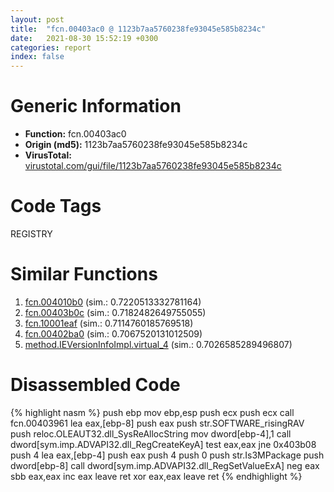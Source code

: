 ```yaml
---
layout: post
title:  "fcn.00403ac0 @ 1123b7aa5760238fe93045e585b8234c"
date:   2021-08-30 15:52:19 +0300
categories: report
index: false
---
```


# Generic Information
- **Function:** fcn.00403ac0
- **Origin (md5):** 1123b7aa5760238fe93045e585b8234c
- **VirusTotal:** [virustotal.com/gui/file/1123b7aa5760238fe93045e585b8234c][virustotal_ref]

# Code Tags
<span class="tag" id="REGISTRY">REGISTRY</span>


# Similar Functions

1. [fcn.004010b0][similar_1_ref] (sim.: 0.7220513332781164)
2. [fcn.00403b0c][similar_2_ref] (sim.: 0.7182482649755055)
3. [fcn.10001eaf][similar_3_ref] (sim.: 0.7114760185769518)
4. [fcn.00402ba0][similar_4_ref] (sim.: 0.7067520131012509)
5. [method.IEVersionInfoImpl.virtual\_4][similar_5_ref] (sim.: 0.7026585289496807)


# Disassembled Code

{% highlight nasm %}
push ebp
mov ebp,esp
push ecx
push ecx
call fcn.00403961
lea eax,[ebp-8]
push eax
push str.SOFTWARE_risingRAV
push reloc.OLEAUT32.dll_SysReAllocString
mov dword[ebp-4],1
call dword[sym.imp.ADVAPI32.dll_RegCreateKeyA]
test eax,eax
jne 0x403b08
push 4
lea eax,[ebp-4]
push eax
push 4
push 0
push str.Is3MPackage
push dword[ebp-8]
call dword[sym.imp.ADVAPI32.dll_RegSetValueExA]
neg eax
sbb eax,eax
inc eax
leave 
ret 
xor eax,eax
leave 
ret 
{% endhighlight %}


[similar_1_ref]: /report/fcn.004010b0@7b8f4ef4fb1f8ad81aca09da2f992561
[similar_2_ref]: /report/fcn.00403b0c@1123b7aa5760238fe93045e585b8234c
[similar_3_ref]: /report/fcn.10001eaf@01917ef1a6330a4695a0deaf2b7bc13a
[similar_4_ref]: /report/fcn.00402ba0@4fe38de7c6c86a1bad209560fa052231
[similar_5_ref]: /report/method.IEVersionInfoImpl.virtual_4@53687e619dcac7d709f306d061d8daeb
[virustotal_ref]: https://www.virustotal.com/gui/file/1123b7aa5760238fe93045e585b8234c